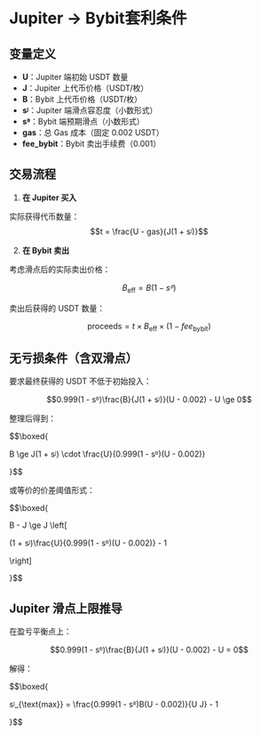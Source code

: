 # Jupiter → Bybit套利条件
  
## 变量定义

- **U**：Jupiter 端初始 USDT 数量
- **J**：Jupiter 上代币价格（USDT/枚）
- **B**：Bybit 上代币价格（USDT/枚）
- **sᴶ**：Jupiter 端滑点容忍度（小数形式）
- **sᴮ**：Bybit 端预期滑点（小数形式）
- **gas**：总 Gas 成本（固定 0.002 USDT）
- **fee_bybit**：Bybit 卖出手续费（0.001）


## 交易流程

1. **在 Jupiter 买入**

实际获得代币数量：
$$t = \frac{U - gas}{J(1 + sᴶ)}$$


2. **在 Bybit 卖出**

考虑滑点后的实际卖出价格：

$$B_{\text{eff}} = B(1 - sᴮ)$$

卖出后获得的 USDT 数量：

$$\text{proceeds} = t \times B_{\text{eff}} \times (1 - fee_{\text{bybit}})$$
  

## 无亏损条件（含双滑点）

  

要求最终获得的 USDT 不低于初始投入：


$$0.999(1 - sᴮ)\frac{B}{J(1 + sᴶ)}(U - 0.002) - U \ge 0$$

整理后得到：


$$\boxed{

B \ge J(1 + sᴶ) \cdot \frac{U}{0.999(1 - sᴮ)(U - 0.002)}

}$$


或等价的价差阈值形式：

  

$$\boxed{

B - J \ge J \left[

(1 + sᴶ)\frac{U}{0.999(1 - sᴮ)(U - 0.002)} - 1

\right]

}$$

  

## Jupiter 滑点上限推导

  

在盈亏平衡点上：

$$0.999(1 - sᴮ)\frac{B}{J(1 + sᴶ)}(U - 0.002) - U = 0$$

  

解得：

$$\boxed{

sᴶ_{\text{max}} = \frac{0.999(1 - sᴮ)B(U - 0.002)}{U J} - 1

}$$
